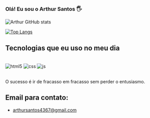 ### Olá! Eu sou o Arthur Santos 🖐️

![Arthur GitHub stats](https://github-readme-stats.vercel.app/api?username=ar-santos&show_icons=true&theme=dracula)

[![Top Langs](https://github-readme-stats.vercel.app/api/top-langs/?username=ar-santos&layout=compact)](https://github.com/anuraghazra/github-readme-stats)

## Tecnologias que eu uso no meu dia 

<div style:"display: inline_block"><br/>
  <img align="center" alt="html5" src="https://img.shields.io/badge/HTML5-E34F26?style=for-the-badge&logo=html5&logoColor=white"/>
  <img align="center" alt="css" src="https://img.shields.io/badge/CSS3-1572B6?style=for-the-badge&logo=css3&logoColor=white"/>
  <img align="center" alt="js" src="https://img.shields.io/badge/JavaScript-F7DF1E?style=for-the-badge&logo=javascript&logoColor=black"/>
</div><br>

O sucesso é ir de fracasso em fracasso sem perder o entusiasmo.

## Email para contato: 
- arthursantos4367@gmail.com
